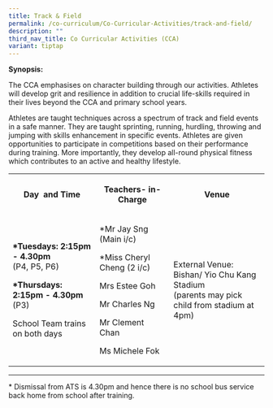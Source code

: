 ```yaml
---
title: Track & Field
permalink: /co-curriculum/Co-Curricular-Activities/track-and-field/
description: ""
third_nav_title: Co Curricular Activities (CCA)
variant: tiptap
---
```

<p><strong>Synopsis:&nbsp;</strong>
</p>
<p>The CCA emphasises on character building through our activities. Athletes
will develop grit and resilience in addition to crucial life-skills required
in their lives beyond the CCA and primary school years.&nbsp;</p>
<p>Athletes are taught techniques across a spectrum of track and field events
in a safe manner. They are taught sprinting, running, hurdling, throwing
and jumping with skills enhancement in specific events. Athletes are given
opportunities to participate in competitions based on their performance
during training. More importantly, they develop all-round physical fitness
which contributes to an active and healthy lifestyle.</p>
<table style="minWidth: 75px">
<colgroup>
<col>
<col>
<col>
</colgroup>
<tbody>
<tr>
<th rowspan="1" colspan="1">
<p>Day&nbsp; and Time</p>
</th>
<th rowspan="1" colspan="1">
<p>Teachers- in-Charge</p>
</th>
<th rowspan="1" colspan="1">
<p>Venue</p>
</th>
</tr>
<tr>
<td rowspan="1" colspan="1">
<p><strong>*Tuesdays: 2:15pm - 4.30pm</strong>
<br>(P4, P5, P6)</p>
<p><strong>*Thursdays: 2:15pm - 4.30pm</strong>
<br>(P3)</p>
<p>School Team trains on both days</p>
</td>
<td rowspan="1" colspan="1">
<p>*Mr Jay Sng (Main i/c)</p>
<p>*Miss Cheryl Cheng (2 i/c)</p>
<p>Mrs Estee Goh</p>
<p>Mr Charles Ng</p>
<p>Mr Clement Chan</p>
<p>Ms Michele Fok</p>
</td>
<td rowspan="1" colspan="1">
<p>External Venue:&nbsp;
<br>Bishan/ Yio Chu Kang Stadium
<br>(parents may pick child from stadium at 4pm)</p>
</td>
</tr>
</tbody>
</table>
<hr>
<p>* Dismissal from ATS is 4.30pm and hence there is no school bus service
back home from school after training.</p>
<p>
<br>
<br>
</p>